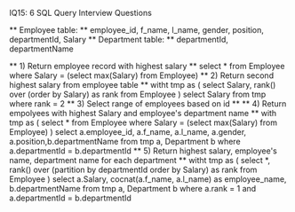 IQ15: 6 SQL Query Interview Questions

** Employee table: ** employee_id, f_name, l_name, gender, position, departmentId, Salary
** Department table: ** departmentId, departmentName

** 1) Return employee record with highest salary **
select * from Employee where Salary = (select max(Salary) from Employee)
** 2) Return second highest salary from employee table **
witht tmp as (
select Salary, rank() over (order by Salary) as rank
from Employee
)
select Salary from tmp
where rank = 2
** 3) Select range of employees based on id **
** 4) Return empolyees with highest Salary and employee's department name **
with tmp as (
select * from Employee where Salary = (select max(Salary) from Employee)
)
select a.employee_id, a.f_name, a.l_name, a.gender, a.position,b.departmentName
from tmp a, Department b
where a.departmentId = b.departmentId
** 5) Return highest salary, employee's name, department name for each department **
witht tmp as (
select *, rank() over (partition by departmentId order by Salary) as rank
from Employee
)
select a.Salary, cocnat(a.f_name, a.l_name) as employee_name, b.departmentName 
from tmp a, Department b
where a.rank = 1 and a.departmentId = b.departmentId
